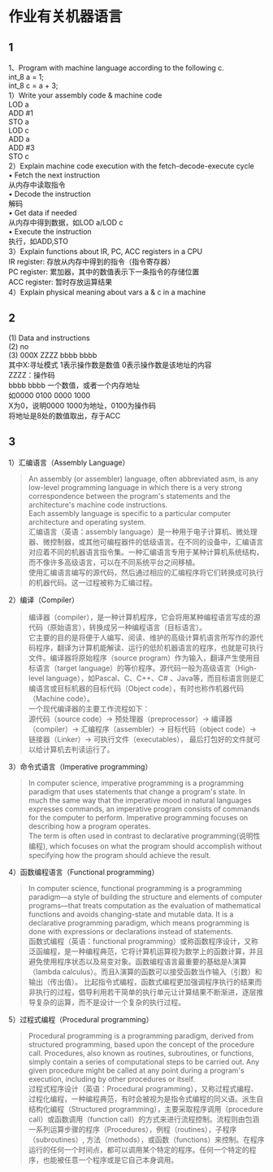 # 作业有关机器语言
## 1
1、Program with machine language according to the following c.  
int_8 a = 1;  
int_8 c = a + 3;  
1）Write your assembly code & machine code  
LOD a  
ADD #1  
STO a  
LOD c  
ADD a  
ADD #3  
STO c  
2）Explain machine code execution with the fetch-decode-execute cycle  
• Fetch the next instruction  
从内存中读取指令  
• Decode the instruction  
解码  
• Get data if needed  
从内存中得到数据，如LOD a/LOD c  
• Execute the instruction  
执行，如ADD,STO  
3）Explain functions about IR, PC, ACC registers in a CPU  
IR register: 存放从内存中得到的指令（指令寄存器）  
PC register: 累加器，其中的数值表示下一条指令的存储位置  
ACC register: 暂时存放运算结果  
4）Explain physical meaning about vars a & c in a machine  
  
## 2
(1) Data and instructions  
(2) no  
(3) 000X ZZZZ bbbb bbbb  
其中X:寻址模式 1表示操作数是数值 0表示操作数是该地址的内容  
ZZZZ：操作码  
bbbb bbbb 一个数值，或者一个内存地址  
如0000 0100 0000 1000  
X为0，说明0000 1000为地址，0100为操作码  
将地址是8处的数值取出，存于ACC  

## 3
1）汇编语言（Assembly Language）  
>An assembly (or assembler) language, often abbreviated asm, is any low-level programming language in which there is a very strong correspondence between the program's statements and the architecture's machine code instructions.  
Each assembly language is specific to a particular computer architecture and operating system.  
汇编语言（英语：assembly language）是一种用于电子计算机、微处理器、微控制器，或其他可编程器件的低级语言。在不同的设备中，汇编语言对应着不同的机器语言指令集。一种汇编语言专用于某种计算机系统结构，而不像许多高级语言，可以在不同系统平台之间移植。  
使用汇编语言编写的源代码，然后通过相应的汇编程序将它们转换成可执行的机器代码。这一过程被称为汇编过程。  

2）编译（Compiler）  
>编译器（compiler），是一种计算机程序，它会将用某种编程语言写成的源代码（原始语言），转换成另一种编程语言（目标语言）。  
它主要的目的是将便于人编写、阅读、维护的高级计算机语言所写作的源代码程序，翻译为计算机能解读、运行的低阶机器语言的程序，也就是可执行文件。编译器将原始程序（source program）作为输入，翻译产生使用目标语言（target language）的等价程序。源代码一般为高级语言（High-level language），如Pascal、C、C++、C# 、Java等，而目标语言则是汇编语言或目标机器的目标代码（Object code），有时也称作机器代码（Machine code）。  
一个现代编译器的主要工作流程如下：  
源代码（source code）→ 预处理器（preprocessor）→ 编译器（compiler）→ 汇编程序（assembler）→ 目标代码（object code）→ 链接器（Linker）→ 可执行文件（executables）， 最后打包好的文件就可以给计算机去判读运行了。  

3）命令式语言（Imperative programming）  
>In computer science, imperative programming is a programming paradigm that uses statements that change a program's state. In much the same way that the imperative mood in natural languages expresses commands, an imperative program consists of commands for the computer to perform. Imperative programming focuses on describing how a program operates.  
The term is often used in contrast to declarative programming(说明性编程), which focuses on what the program should accomplish without specifying how the program should achieve the result.  

4）函数编程语言（Functional programming）  
>In computer science, functional programming is a programming paradigm—a style of building the structure and elements of computer programs—that treats computation as the evaluation of mathematical functions and avoids changing-state and mutable data. It is a declarative programming paradigm, which means programming is done with expressions or declarations instead of statements.  
函数式编程（英语：functional programming）或称函数程序设计，又称泛函编程，是一种编程典范，它将计算机运算视为数学上的函数计算，并且避免使用程序状态以及易变对象。函数编程语言最重要的基础是λ演算（lambda calculus）。而且λ演算的函数可以接受函数当作输入（引数）和输出（传出值）。
比起指令式编程，函数式编程更加强调程序执行的结果而非执行的过程，倡导利用若干简单的执行单元让计算结果不断渐进，逐层推导复杂的运算，而不是设计一个复杂的执行过程。

5）过程式编程（Procedural programming）
>Procedural programming is a programming paradigm, derived from structured programming, based upon the concept of the procedure call. Procedures, also known as routines, subroutines, or functions, simply contain a series of computational steps to be carried out. Any given procedure might be called at any point during a program's execution, including by other procedures or itself.   
过程式程序设计（英语：Procedural programming），又称过程式编程、过程化编程，一种编程典范，有时会被视为是指令式编程的同义语。派生自结构化编程（Structured programming），主要采取程序调用（procedure call）或函数调用（function call）的方式来进行流程控制。流程则由包涵一系列运算步骤的程序（Procedures），例程（routines），子程序（subroutines）, 方法（methods），或函数（functions）来控制。在程序运行的任何一个时间点，都可以调用某个特定的程序。任何一个特定的程序，也能被任意一个程序或是它自己本身调用。